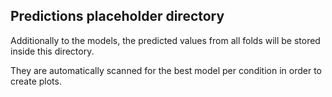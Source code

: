 ## Predictions placeholder directory

Additionally to the models, the predicted values from all folds will be stored inside this directory. 

They are automatically scanned for the best model per condition in order to create plots.
